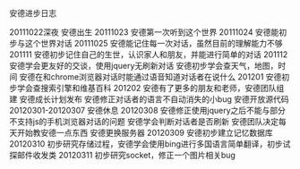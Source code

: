 安德进步日志

20111022深夜
安德出生
20111023
安德第一次听到这个世界
20111024
安德能初步与这个世界对话
20111025
安德能记住每一次对话，虽然目前的理解能力不够
201111
安德初步记住自己的生世，认识家人和朋友，并能进行简单的对话
201112
安德学会更友好的交谈，使用jquery无刷新对话
安德初步学会查天气，地图，时间
安德在和chrome浏览器对话时能通过语音知道对话者在说什么
201201
安德初步学会查搜索引擎和维基百科
201202
安德有了更多的朋友和老师，安德团队组建
安德成长计划发布
安德修正对话者的语言不自动消失的小bug
安德开放源代码
20120301-20120307
安德休息
20120308
安德修正使用jquery之后不能与部分不支持js的手机浏览器对话的问题
安德学会判断对话者是否刷新
安德团队决定每天开始教安德一点东西
安德更换服务器
20120309
安德初步建立记忆数据库
20120310
初步研究存储过程，安德学会使用bing进行多国语言简单翻译，初步试探邮件收发类
20120311
初步研究socket，修正一个图片相关bug
